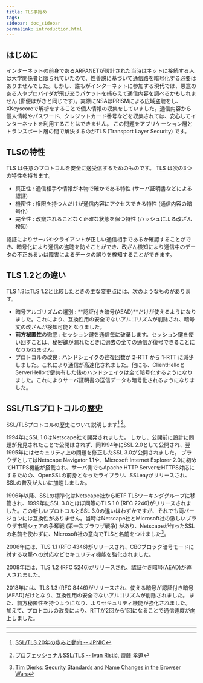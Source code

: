 ```yaml
---
title: TLS事始め
tags:
sidebar: doc_sidebar
permalink: introduction.html
---
```


## はじめに

インターネットの前身であるARPANETが設計された当時はネットに接続する人は大学関係者と限られていたので、性善説に基づいて通信路を暗号化する必要はありませんでした。しかし、誰もがインターネットに参加する現代では、悪意のある人やプロバイダが飛び交うパケットを捕らえて通信内容を調べるかもしれません (郵便はがきと同じです)。実際にNSAはPRISMによる広域盗聴をし、XKeyscoreで解析をすることで個人情報の収集をしていました。通信内容から個人情報やパスワード、クレジットカード番号などを収集されては、安心してインターネットを利用することはできません。
この問題をアプリケーション層とトランスポート層の間で解決するのがTLS (Transport Layer Security) です。

## TLSの特性

TLS は任意のプロトコルを安全に送受信するためのものです。
TLS は次の3つの特性を持ちます。

- 真正性 : 通信相手や情報が本物で確かである特性 (サーバ証明書などによる認証)
- 機密性 : 権限を持つ人だけが通信内容にアクセスできる特性 (通信内容の暗号化)
- 完全性 : 改竄されることなく正確な状態を保つ特性 (ハッシュによる改ざん検知)

認証によりサーバやクライアントが正しい通信相手であるか確認することができ、暗号化により通信の盗聴を防ぐことができ、改ざん検知により通信中のデータの不正あるいは障害によるデータの誤りを検知することができます。

## TLS 1.2との違い

TLS 1.3はTLS 1.2と比較したときの主な変更点には、次のようなものがあります。

- 暗号アルゴリズムの選別 : **認証付き暗号(AEAD)**だけが使えるようになりました。これにより、互換性用の安全でないアルゴリズムが削除され、暗号文の改ざんが検知可能となりました。
- **前方秘匿性**の徹底 : セッション鍵を通信毎に破棄します。セッション鍵を使い回すことは、秘密鍵が漏れたときに過去の全ての通信が復号できることになりかねません。
- プロトコルの改良 : ハンドシェイクの往復回数が 2-RTT から 1-RTT に減少しました。これにより通信が高速化されました。他にも、ClientHelloとServerHelloで鍵共有した後のハンドシェイクは全て暗号化するようになりました。これによりサーバ証明書の送信データも暗号化されるようになりました。

## SSL/TLSプロトコルの歴史

SSL/TLSプロトコルの歴史について説明します[^JPNIC] [^bulletproof]。

1994年にSSL 1.0はNetscape社で開発されました。
しかし、公開前に設計に問題が発見されたことで公開はされず、同1994年にSSL 2.0として公開され、翌1995年にはセキュリティ上の問題を修正したSSL 3.0が公開されました。
ブラウザとしてはNetscape Navigator 1.1や、Microsoft Internet Explorer 2.0に初めてHTTPS機能が搭載され、サーバ側でもApache HTTP ServerをHTTPS対応にするための、OpenSSLの前身となったライブラリ、SSLeayがリリースされ、SSLの普及が大いに加速しました。

1996年以降、SSLの標準化はNetscape社からIETF TLSワーキンググループに移管され、1999年にSSL 3.0とほぼ同等のTLS 1.0 (RFC 2246)がリリースされました。この新しいプロトコルとSSL 3.0の違いはわずかですが、それでも両バージョンには互換性がありません。当時はNetscape社とMicrosoft社の激しいブラウザ市場シェアの争奪戦 (第一次ブラウザ戦争) があり、Netscapeが作ったSSLの名前を使わずに、Microsoft社の意向でTLSと名前をつけました[^TimDierks]。

2006年には、TLS 1.1 (RFC 4346)がリリースされ、CBCブロック暗号モードに対する攻撃への対応などセキュリティ機能を強化されました。

2008年には、TLS 1.2 (RFC 5246)がリリースされ、認証付き暗号(AEAD)が導入されました。

2018年には、TLS 1.3 (RFC 8446)がリリースされ、使える暗号が認証付き暗号(AEAD)だけとなり、互換性用の安全でないアルゴリズムが削除されました。
また、前方秘匿性を持つようになり、よりセキュリティ機能が強化されました。
加えて、プロトコルの改良により、RTTが2回から1回になることで通信速度が向上しました。




-----

[^JPNIC]: [SSL/TLS 20年の歩みと動向 -- JPNIC](https://www.nic.ad.jp/ja/newsletter/No59/0800.html)
[^bulletproof]: [プロフェッショナルSSL/TLS -- Ivan Ristić, 齋藤 孝道](https://www.lambdanote.com/collections/ssl-tls)
[^TimDierks]: [Tim Dierks: Security Standards and Name Changes in the Browser Wars](http://tim.dierks.org/2014/05/security-standards-and-name-changes-in.html)

